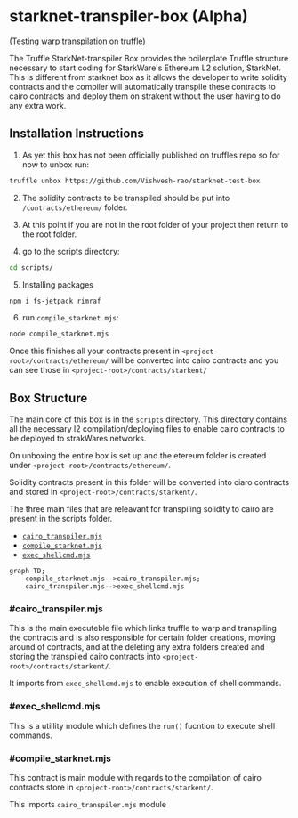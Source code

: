 # starknet-transpiler-box (Alpha)

(Testing warp transpilation on truffle)

The Truffle StarkNet-transpiler Box provides the boilerplate Truffle structure necessary to start coding for StarkWare's Ethereum L2 solution, StarkNet. This is different from starknet box as it allows the developer to write solidity contracts and the compiler will automatically transpile these contracts to cairo contracts and deploy them on strakent without the user having to do any extra work.

## Installation Instructions

1. As yet this box has not been officially published on truffles repo so for now to unbox run:

```bash
truffle unbox https://github.com/Vishvesh-rao/starknet-test-box
```
2. The solidity contracts to be transpiled should be put into `/contracts/ethereum/` folder.

3. At this point if you are not in the root folder of your project then return to the root folder.

4. go to the scripts directory:
```bash
cd scripts/ 
```
5. Installing packages
```bash
npm i fs-jetpack rimraf
```
6. run `compile_starknet.mjs`:
```bash
node compile_starknet.mjs
```

Once this finishes all your contracts present in `<project-root>/contracts/ethereum/` will be converted into cairo contracts and you can see those in `<project-root>/contracts/starkent/`

## Box Structure

The main core of this box is in the `scripts` directory. This directory contains all the necessary l2 compilation/deploying files to enable cairo contracts to be deployed to strakWares networks.

On unboxing the entire box is set up and the etereum folder is created under `<project-root>/contracts/ethereum/`.

Solidity contracts present in this folder will be converted into ciaro contracts and stored in `<project-root>/contracts/starkent/`.

The three main files that are releavant for transpiling solidity to cairo are present in the scripts folder.
- [`cairo_transpiler.mjs`](https://github.com/Vishvesh-rao/starknet-test-box/blob/main/scripts/cairo_transpiler.mjs)
- [`compile_starknet.mjs`](https://github.com/Vishvesh-rao/starknet-test-box/blob/main/scripts/compile_starknet.mjs)
- [`exec_shellcmd.mjs`](https://github.com/Vishvesh-rao/starknet-test-box/blob/main/scripts/exec_shellcmd.mjs)

```mermaid
graph TD;
    compile_starknet.mjs-->cairo_transpiler.mjs;
    cairo_transpiler.mjs-->exec_shellcmd.mjs
```

### #cairo_transpiler.mjs

This is the main executeble file which links truffle to warp and transpiling the contracts and is also responsible for certain folder creations, moving around of contracts, and at the deleting any extra folders created and storing the transpiled cairo contracts into `<project-root>/contracts/starkent/`.

It imports from `exec_shellcmd.mjs` to enable execution of shell commands.

### #exec_shellcmd.mjs

This is a utillity module which defines the `run()` fucntion to execute shell commands.

### #compile_starknet.mjs

This contract is main module with regards to the compilation of cairo contracts store in `<project-root>/contracts/starkent/`.

This imports `cairo_transpiler.mjs` module 

